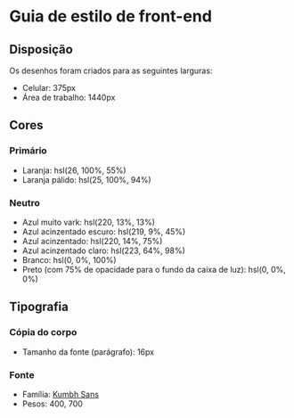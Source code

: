 # Guia de estilo de front-end

## Disposição

Os desenhos foram criados para as seguintes larguras:

- Celular: 375px
- Área de trabalho: 1440px

## Cores

### Primário

- Laranja: hsl(26, 100%, 55%)
- Laranja pálido: hsl(25, 100%, 94%)

### Neutro

- Azul muito vark: hsl(220, 13%, 13%)
- Azul acinzentado escuro: hsl(219, 9%, 45%)
- Azul acinzentado: hsl(220, 14%, 75%)
- Azul acinzentado claro: hsl(223, 64%, 98%)
- Branco: hsl(0, 0%, 100%)
- Preto (com 75% de opacidade para o fundo da caixa de luz): hsl(0, 0%, 0%)

## Tipografia

### Cópia do corpo

- Tamanho da fonte (parágrafo): 16px

### Fonte

- Família: [Kumbh Sans](https://fonts.google.com/specimen/Kumbh+Sans)
- Pesos: 400, 700